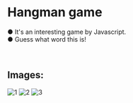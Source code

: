# Hangman game
<span>&#9679; It's an interesting game by Javascript.</span>
<br>
<span>&#9679; Guess what word this is!</span>

<br>

## Images:

![1](https://github.com/bardlur/Hangman_game/assets/138980378/77e1fe2e-0f62-4c6d-9067-3f61e2c3c912)
![2](https://github.com/bardlur/Hangman_game/assets/138980378/2e4a7e65-a205-49c1-9bf6-81bdb8689827)
![3](https://github.com/bardlur/Hangman_game/assets/138980378/d141f72b-214a-4d90-8be8-b59e1bf40125)
